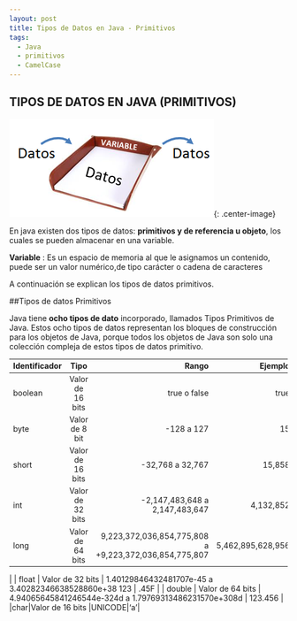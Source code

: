```yaml
---
layout: post
title: Tipos de Datos en Java - Primitivos
tags:
  - Java
  - primitivos
  - CamelCase
---
```


## TIPOS DE DATOS EN JAVA (PRIMITIVOS)

![Variables](/images/variable.png "Variables"){: .center-image}

En java existen dos tipos de datos: **primitivos y de referencia u objeto**, los cuales se pueden almacenar en una variable.

**Variable**
: Es un espacio de memoria al que le asignamos un contenido, puede ser un valor numérico,de tipo carácter o cadena de caracteres

A continuación se explican los tipos de datos primitivos.

##Tipos de datos Primitivos

Java tiene **ocho tipos de dato** incorporado, llamados Tipos Primitivos de Java. Estos ocho tipos de datos representan los bloques de construcción para los objetos de Java, porque todos los objetos de Java son solo una colección compleja de estos tipos de datos primitivo.

| Identificador | Tipo | Rango | Ejemplo
|:--------|:-------:|--------:|--------:|
| boolean   | Valor de 16 bits | true o false  |  true   |
| byte   |  Valor de 8 bit  | -128 a 127   |   15  |
| short  |  Valor de 16 bits  |  -32,768 a 32,767   |  15,858   |
| int   |  Valor de 32 bits  | -2,147,483,648 a 2,147,483,647   |  4,132,852   |
| long   |  Valor de 64 bits  |  9,223,372,036,854,775,808 a +9,223,372,036,854,775,807  |   5,462,895,628,956
  |
| float   |  Valor de 32 bits  |  1.40129846432481707e-45 a 3.40282346638528860e+38
123  |  .45F   |
| double   |  Valor de 64 bits  |  4.94065645841246544e-324d a 1.79769313486231570e+308d  |  123.456   |
|char|Valor de 16 bits |UNICODE|‘a’|

















